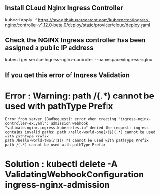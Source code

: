 
## Install CLoud Nginx Ingress Controller

kubectl apply -f https://raw.githubusercontent.com/kubernetes/ingress-nginx/controller-v1.12.0-beta.0/deploy/static/provider/cloud/deploy.yaml

## Check the NGINX Ingress controller has been assigned a public IP address

kubectl get service ingress-nginx-controller --namespace=ingress-nginx

## If you get this error of Ingress Validation 
 # Error : Warning: path /(.*) cannot be used with pathType Prefix
    Error from server (BadRequest): error when creating "ingress-nginx-controller-ex.yaml": admission webhook "validate.nginx.ingress.kubernetes.io" denied the request: ingress contains invalid paths: path /hello-world-one(/|$)(.*) cannot be used with pathType Prefix
    path /hello-world-two(/|$)(.*) cannot be used with pathType Prefix
    path /(.*) cannot be used with pathType Prefix

 # Solution : kubectl delete -A ValidatingWebhookConfiguration ingress-nginx-admission    
